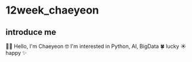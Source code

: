 # 12week_chaeyeon
## introduce me
👋🏻 Hello, I'm Chaeyeon
🤓 I'm interested in Python, AI, BigData
🍀 lucky
☀️ happy
✨ 